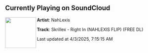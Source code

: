 ## Currently Playing on SoundCloud

[<img align="left" width="100" src="https://i1.sndcdn.com/artworks-ZGhjcidEK9JcmBrT-vSyW8g-t500x500.png">](https://soundcloud.com/nahlexis_exe/skrillexrightinnahlexisflip)

**Artist**: NahLexis 

**Track**: Skrillex - Right In (NAHLEXIS FLIP) (FREE DL)

Last updated at 4/3/2025, 7:15:15 AM
